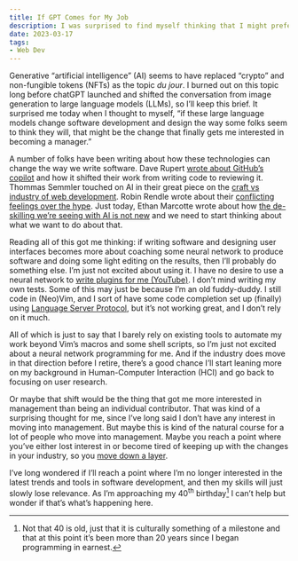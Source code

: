 ```yaml
---
title: If GPT Comes for My Job
description: I was surprised to find myself thinking that I might prefer being a manager to coaching an LLM to write code for me.
date: 2023-03-17
tags:
- Web Dev
---
```


Generative “artificial intelligence” (<abbr>AI</abbr>) seems to have replaced “crypto” and non-fungible tokens (<abbr>NFT</abbr>s) as the topic <i lang=fr>du jour</i>. I burned out on this topic long before chatGPT launched and shifted the conversation from image generation to large language models (<abbr>LLMs</abbr>), so I’ll keep this brief. It surprised me today when I thought to myself, “if these large language models change software development and design the way some folks seem to think they will, that might be the change that finally gets me interested in becoming a manager.”

<!-- excerpt -->

A number of folks have been writing about how these technologies can change the way we write software. Dave Rupert [wrote about GitHub’s copilot](https://daverupert.com/2022/08/github-copilot/) and how it shifted their work from writing code to reviewing it. Thommas Semmler touched on <abbr>AI</abbr> in their great piece on the [craft <abbr>vs</abbr> industry of web development](https://helloyes.dev/blog/2023/craft-vs-industry/#ai%3A-the-penultimate-of-dehumanisation). Robin Rendle wrote about their [conflicting feelings over the hype](https://www.robinrendle.com/notes/artificial-guessing/). Just today, Ethan Marcotte wrote about how [the de-skilling we’re seeing with AI is not new](https://ethanmarcotte.com/wrote/tooled/) and we need to start thinking about what we want to do about that.

Reading all of this got me thinking: if writing software and designing user interfaces becomes more about coaching some neural network to produce software and doing some light editing on the results, then I’ll probably do something else. I’m just not excited about using it. I have no desire to use a neural network to [write plugins for me (YouTube)](https://www.youtube.com/watch?v=jPhJbKBuNnA). I don’t mind writing my own tests. Some of this may just be because I’m an old fuddy-duddy. I still code in (Neo)Vim, and I sort of have some code completion set up (finally) using [Language Server Protocol](https://microsoft.github.io/language-server-protocol/), but it’s not working great, and I don’t rely on it much.

All of which is just to say that I barely rely on existing tools to automate my work beyond Vim’s macros and some shell scripts, so I’m just not excited about a neural network programming for me. And if the industry does move in that direction before I retire, there’s a good chance I’ll start leaning more on my background in Human-Computer Interaction (<abbr>HCI</abbr>) and go back to focusing on user research.

Or maybe that shift would be the thing that got me more interested in management than being an individual contributor. That was kind of a surprising thought for me, since I’ve long said I don’t have any interest in moving into management. But maybe this is kind of the natural course for a lot of people who move into management. Maybe you reach a point where you’ve either lost interest in or become tired of keeping up with the changes in your industry, so you [move down a layer](https://jods.mitpress.mit.edu/pub/issue3-brand/release/2).

I’ve long wondered if I’ll reach a point where I’m no longer interested in the latest trends and tools in software development, and then my skills will just slowly lose relevance. As I’m approaching my 40<sup>th</sup> birthday[^1] I can’t help but wonder if that’s what’s happening here.

[^1]: Not that 40 is old, just that it is culturally something of a milestone and that at this point it’s been more than 20 years since I began programming in earnest.